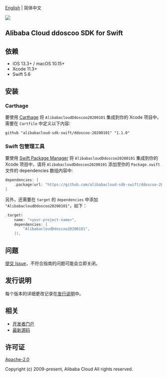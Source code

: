 [English](README.md) | 简体中文

![](https://aliyunsdk-pages.alicdn.com/icons/AlibabaCloud.svg)

## Alibaba Cloud ddoscoo SDK for Swift

## 依赖

- iOS 13.3+ / macOS 10.15+
- Xcode 11.3+
- Swift 5.6

## 安装

### Carthage

要使用 [Carthage](https://github.com/Carthage/Carthage) 将 `AlibabacloudDdoscoo20200101` 集成到你的 Xcode 项目中，需要在 `Cartfile` 中定义以下内容:

```ogdl
github "alibabacloud-sdk-swift/ddoscoo-20200101" "1.1.0"
```

### Swift 包管理工具

要使用 [Swift Package Manager](https://swift.org/package-manager/) 将 `AlibabacloudDdoscoo20200101` 集成到你的 Xcode 项目中，请将 `AlibabacloudDdoscoo20200101` 添加至你的 `Package.swift` 文件的 dependencies 数组内容中:

```swift
dependencies: [
    .package(url: "https://github.com/alibabacloud-sdk-swift/ddoscoo-20200101.git", from: "1.1.0")
]
```

另外，还需要在 `target` 的 `dependencies` 中添加 `"AlibabacloudDdoscoo20200101"`，如下：

```swift
.target(
    name: "<your-project-name>",
    dependencies: [
        "AlibabacloudDdoscoo20200101",
    ]),
```

## 问题

[提交 Issue](https://github.com/alibabacloud-sdk-swift/ddoscoo-20200101/issues/new)，不符合指南的问题可能会立即关闭。

## 发行说明

每个版本的详细更改记录在[发行说明](./ChangeLog.txt)中。

## 相关

* [开发者门户](https://next.api.aliyun.com/home)
* [最新源码](https://github.com/alibabacloud-sdk-swift/ddoscoo-20200101)

## 许可证

[Apache-2.0](http://www.apache.org/licenses/LICENSE-2.0)

Copyright (c) 2009-present, Alibaba Cloud All rights reserved.
